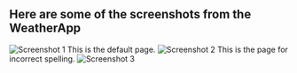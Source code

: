 ## Here are some of the screenshots from the WeatherApp
![Screenshot 1](https://github.com/user-attachments/assets/f61ff7f3-37ea-4929-a6e8-38520cffa97f)
This is the default page.
![Screenshot 2](https://github.com/user-attachments/assets/d762cb65-95e4-40df-b54f-c8c2a05ca85c)
This is the page for incorrect spelling.
![Screenshot 3](https://github.com/user-attachments/assets/2a95b426-b4fa-4e04-b3e4-c464a51b2458)
